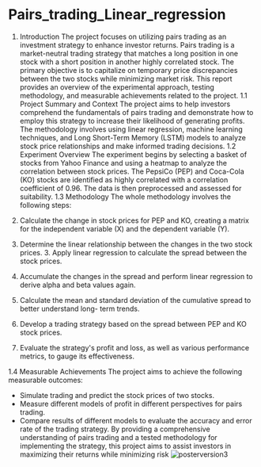 # Pairs_trading_Linear_regression


1. Introduction
The project focuses on utilizing pairs trading as an investment strategy to enhance investor returns. Pairs trading is a market-neutral trading strategy that matches a long position in one stock with a short position in another highly correlated stock. The primary objective is to capitalize on temporary price discrepancies between the two stocks while minimizing market risk. This report provides an overview of the experimental approach, testing methodology, and measurable achievements related to the project.
1.1 Project Summary and Context
The project aims to help investors comprehend the fundamentals of pairs trading and demonstrate how to employ this strategy to increase their likelihood of generating profits. The methodology involves using linear regression, machine learning techniques, and Long Short-Term Memory (LSTM) models to analyze stock price relationships and make informed trading decisions.
1.2 Experiment Overview
The experiment begins by selecting a basket of stocks from Yahoo Finance and using a heatmap to analyze the correlation between stock prices. The PepsiCo (PEP) and Coca-Cola (KO) stocks are identified as highly correlated with a correlation coefficient of 0.96. The data is then preprocessed and assessed for suitability.
1.3 Methodology
The whole methodology involves the following steps:
1. Calculate the change in stock prices for PEP and KO, creating a matrix for the independent variable (X) and the dependent variable (Y).

2. Determine the linear relationship between the changes in the two stock prices. 3. Apply linear regression to calculate the spread between the stock prices.
4. Accumulate the changes in the spread and perform linear regression to derive alpha and beta values again.
5. Calculate the mean and standard deviation of the cumulative spread to better understand long- term trends.
6. Develop a trading strategy based on the spread between PEP and KO stock prices.
7. Evaluate the strategy's profit and loss, as well as various performance metrics, to gauge its effectiveness.


1.4 Measurable Achievements
The project aims to achieve the following measurable outcomes:
- Simulate trading and predict the stock prices of two stocks.
- Measure different models of profit in different perspectives for pairs trading.
- Compare results of different models to evaluate the accuracy and error rate of the trading strategy.
By providing a comprehensive understanding of pairs trading and a tested methodology for implementing the strategy, this project aims to assist investors in maximizing their returns while minimizing risk
![posterversion3](https://user-images.githubusercontent.com/62050298/234886062-21a2f071-1c23-4662-93d0-035f5386cef7.png)
